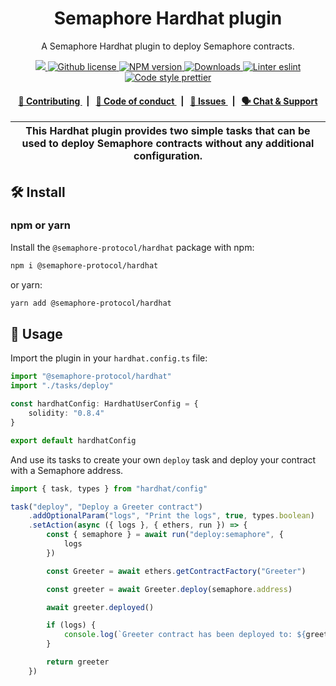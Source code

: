 <p align="center">
    <h1 align="center">
        Semaphore Hardhat plugin
    </h1>
    <p align="center">A Semaphore Hardhat plugin to deploy Semaphore contracts.</p>
</p>

<p align="center">
    <a href="https://github.com/semaphore-protocol">
        <img src="https://img.shields.io/badge/project-Semaphore-blue.svg?style=flat-square">
    </a>
    <a href="https://github.com/semaphore-protocol/semaphore/blob/main/LICENSE">
        <img alt="Github license" src="https://img.shields.io/github/license/semaphore-protocol/semaphore.svg?style=flat-square">
    </a>
    <a href="https://www.npmjs.com/package/@semaphore-protocol/hardhat">
        <img alt="NPM version" src="https://img.shields.io/npm/v/@semaphore-protocol/hardhat?style=flat-square" />
    </a>
    <a href="https://npmjs.org/package/@semaphore-protocol/hardhat">
        <img alt="Downloads" src="https://img.shields.io/npm/dm/@semaphore-protocol/hardhat.svg?style=flat-square" />
    </a>
    <a href="https://eslint.org/">
        <img alt="Linter eslint" src="https://img.shields.io/badge/linter-eslint-8080f2?style=flat-square&logo=eslint" />
    </a>
    <a href="https://prettier.io/">
        <img alt="Code style prettier" src="https://img.shields.io/badge/code%20style-prettier-f8bc45?style=flat-square&logo=prettier" />
    </a>
</p>

<div align="center">
    <h4>
        <a href="https://github.com/semaphore-protocol/semaphore/blob/main/CONTRIBUTING.md">
            👥 Contributing
        </a>
        <span>&nbsp;&nbsp;|&nbsp;&nbsp;</span>
        <a href="https://github.com/semaphore-protocol/semaphore/blob/main/CODE_OF_CONDUCT.md">
            🤝 Code of conduct
        </a>
        <span>&nbsp;&nbsp;|&nbsp;&nbsp;</span>
        <a href="https://github.com/semaphore-protocol/semaphore/contribute">
            🔎 Issues
        </a>
        <span>&nbsp;&nbsp;|&nbsp;&nbsp;</span>
        <a href="https://semaphore.appliedzkp.org/discord">
            🗣️ Chat &amp; Support
        </a>
    </h4>
</div>

| This Hardhat plugin provides two simple tasks that can be used to deploy Semaphore contracts without any additional configuration. |
| ------------------------------------------------------------------------------------------------------------------------------------------------ |

## 🛠 Install

### npm or yarn

Install the `@semaphore-protocol/hardhat` package with npm:

```bash
npm i @semaphore-protocol/hardhat
```

or yarn:

```bash
yarn add @semaphore-protocol/hardhat
```

## 📜 Usage

Import the plugin in your `hardhat.config.ts` file:

```typescript
import "@semaphore-protocol/hardhat"
import "./tasks/deploy"

const hardhatConfig: HardhatUserConfig = {
    solidity: "0.8.4"
}

export default hardhatConfig
```

And use its tasks to create your own `deploy` task and deploy your contract with a Semaphore address.

```typescript
import { task, types } from "hardhat/config"

task("deploy", "Deploy a Greeter contract")
    .addOptionalParam("logs", "Print the logs", true, types.boolean)
    .setAction(async ({ logs }, { ethers, run }) => {
        const { semaphore } = await run("deploy:semaphore", {
            logs
        })

        const Greeter = await ethers.getContractFactory("Greeter")

        const greeter = await Greeter.deploy(semaphore.address)

        await greeter.deployed()

        if (logs) {
            console.log(`Greeter contract has been deployed to: ${greeter.address}`)
        }

        return greeter
    })
```
